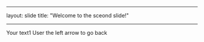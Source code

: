 ___
layout: slide
title: "Welcome to the sceond slide!"
___
Your text1
User the left arrow to go back
